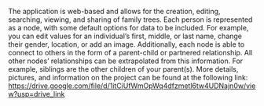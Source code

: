 The application is web-based and allows for the creation, editing, searching, viewing, and sharing of family trees. Each person is represented as a node, with some default options for data to be included. For example, you can edit values for an individual’s first, middle, or last name, change their gender, location, or add an image. Additionally, each node is able to connect to others in the form of a parent-child or partnered relationship. All other nodes’ relationships can be extrapolated from this information. For example, siblings are the other children of your parent(s).
More details, pictures, and information on the project can be found at the following link: https://drive.google.com/file/d/1itCiUfWmOpWq4dfzmetl6tw4UDNajn0w/view?usp=drive_link
